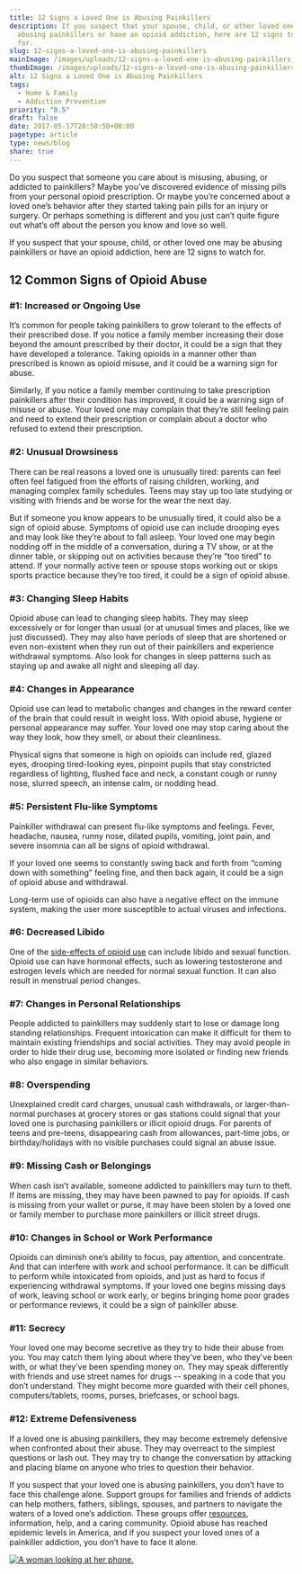 ```yaml
---
title: 12 Signs a Loved One is Abusing Painkillers
description: If you suspect that your spouse, child, or other loved one may be
  abusing painkillers or have an opioid addiction, here are 12 signs to watch
  for.
slug: 12-signs-a-loved-one-is-abusing-painkillers
mainImage: /images/uploads/12-signs-a-loved-one-is-abusing-painkillers.jpg
thumbImage: /images/uploads/12-signs-a-loved-one-is-abusing-painkillers.jpg
alt: 12 Signs a Loved One is Abusing Painkillers
tags:
  - Home & Family
  - Addiction Prevention
priority: "0.5"
draft: false
date: 2017-05-17T20:50:50+00:00
pagetype: article
type: news/blog
share: true
---
```

Do you suspect that someone you care about is misusing, abusing, or addicted to painkillers? Maybe you’ve discovered evidence of missing pills from your personal opioid prescription. Or maybe you’re concerned about a loved one’s behavior after they started taking pain pills for an injury or surgery. Or perhaps something is different and you just can’t quite figure out what’s off about the person you know and love so well.

If you suspect that your spouse, child, or other loved one may be abusing painkillers or have an opioid addiction, here are 12 signs to watch for.

## 12 Common Signs of Opioid Abuse

### \#1: Increased or Ongoing Use

It’s common for people taking painkillers to grow tolerant to the effects of their prescribed dose. If you notice a family member increasing their dose beyond the amount prescribed by their doctor, it could be a sign that they have developed a tolerance. Taking opioids in a manner other than prescribed is known as opioid misuse, and it could be a warning sign for abuse.

Similarly, if you notice a family member continuing to take prescription painkillers after their condition has improved, it could be a warning sign of misuse or abuse. Your loved one may complain that they’re still feeling pain and need to extend their prescription or complain about a doctor who refused to extend their prescription.

### \#2: Unusual Drowsiness

There can be real reasons a loved one is unusually tired: parents can feel often feel fatigued from the efforts of raising children, working, and managing complex family schedules. Teens may stay up too late studying or visiting with friends and be worse for the wear the next day.

But if someone you know appears to be unusually tired, it could also be a sign of opioid abuse. Symptoms of opioid use can include drooping eyes and may look like they’re about to fall asleep. Your loved one may begin nodding off in the middle of a conversation, during a TV show, or at the dinner table, or skipping out on activities because they’re “too tired” to attend. If your normally active teen or spouse stops working out or skips sports practice because they’re too tired, it could be a sign of opioid abuse.

### \#3: Changing Sleep Habits

Opioid abuse can lead to changing sleep habits. They may sleep excessively or for longer than usual (or at unusual times and places, like we just discussed). They may also have periods of sleep that are shortened or even non-existent when they run out of their painkillers and experience withdrawal symptoms. Also look for changes in sleep patterns such as staying up and awake all night and sleeping all day.

### \#4: Changes in Appearance

Opioid use can lead to metabolic changes and changes in the reward center of the brain that could result in weight loss. With opioid abuse, hygiene or personal appearance may suffer. Your loved one may stop caring about the way they look, how they smell, or about their cleanliness.

Physical signs that someone is high on opioids can include red, glazed eyes, drooping tired-looking eyes, pinpoint pupils that stay constricted regardless of lighting, flushed face and neck, a constant cough or runny nose, slurred speech, an intense calm, or nodding head.

### \#5: Persistent Flu-like Symptoms

Painkiller withdrawal can present flu-like symptoms and feelings. Fever, headache, nausea, runny nose, dilated pupils, vomiting, joint pain, and severe insomnia can all be signs of opioid withdrawal.

If your loved one seems to constantly swing back and forth from “coming down with something” feeling fine, and then back again, it could be a sign of opioid abuse and withdrawal.

Long-term use of opioids can also have a negative effect on the immune system, making the user more susceptible to actual viruses and infections.

### \#6: Decreased Libido

One of the [side-effects of opioid use](/the-serious-side-effects-of-long-term-opioid-use/) can include libido and sexual function. Opioid use can have hormonal effects, such as lowering testosterone and estrogen levels which are needed for normal sexual function. It can also result in menstrual period changes.

### \#7: Changes in Personal Relationships

People addicted to painkillers may suddenly start to lose or damage long standing relationships. Frequent intoxication can make it difficult for them to maintain existing friendships and social activities. They may avoid people in order to hide their drug use, becoming more isolated or finding new friends who also engage in similar behaviors.

### \#8: Overspending

Unexplained credit card charges, unusual cash withdrawals, or larger-than-normal purchases at grocery stores or gas stations could signal that your loved one is purchasing painkillers or illicit opioid drugs. For parents of teens and pre-teens, disappearing cash from allowances, part-time jobs, or birthday/holidays with no visible purchases could signal an abuse issue.

### \#9: Missing Cash or Belongings

When cash isn’t available, someone addicted to painkillers may turn to theft. If items are missing, they may have been pawned to pay for opioids. If cash is missing from your wallet or purse, it may have been stolen by a loved one or family member to purchase more painkillers or illicit street drugs.

### \#10: Changes in School or Work Performance

Opioids can diminish one’s ability to focus, pay attention, and concentrate. And that can interfere with work and school performance. It can be difficult to perform while intoxicated from opioids, and just as hard to focus if experiencing withdrawal symptoms. If your loved one begins missing days of work, leaving school or work early, or begins bringing home poor grades or performance reviews, it could be a sign of painkiller abuse.

### \#11: Secrecy

Your loved one may become secretive as they try to hide their abuse from you. You may catch them lying about where they’ve been, who they’ve been with, or what they’ve been spending money on. They may speak differently with friends and use street names for drugs -- speaking in a code that you don’t understand. They might become more guarded with their cell phones, computers/tablets, rooms, purses, briefcases, or school bags.

### \#12: Extreme Defensiveness

If a loved one is abusing painkillers, they may become extremely defensive when confronted about their abuse. They may overreact to the simplest questions or lash out. They may try to change the conversation by attacking and placing blame on anyone who tries to question their behavior.

If you suspect that your loved one is abusing painkillers, you don’t have to face this challenge alone. Support groups for families and friends of addicts can help mothers, fathers, siblings, spouses, and partners to navigate the waters of a loved one’s addiction. These groups offer [resources](/who-we-serve/home-family/), information, help, and a caring community. Opioid abuse has reached epidemic levels in America, and if you suspect your loved ones of a painkiller addiction, you don’t have to face it alone.

[![A woman looking at her phone.](/images/uploads/rxguardian-well-rx-graphic.jpg "Save up to 80 percent on prescription drugs.")](https://www.wellrx.com/rx-discount-card/enroll/?invitecode=SaferLock%20&utm_source=SaferLock%20&utm_medium=affiliate&utm_campaign=%3cblogs%3E "WellRx Link")